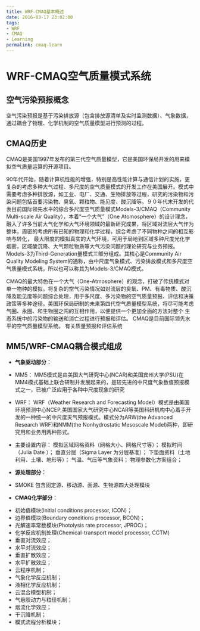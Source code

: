 ```yaml
---
title: WRF-CMAQ基本概述
date: 2016-03-17 23:02:00
tags:
- WRF
- CMAQ
- Learning
permalink: cmaq-learn
---
```


# WRF-CMAQ空气质量模式系统

## 空气污染预报概念

空气污染预报是基于污染排放源（包含排放源清单及实时监测数据）、气象数据，通过耦合了物理、化学机制的空气质量模型进行预测的过程。

## CMAQ历史

CMAQ是美国1997年发布的第三代空气质量模型，它是美国环保局开发的用来模拟空气质量运算的开源项目。

90年代开始，随着计算机性能的增强，特别是高性能计算与通信计划的实施，更复杂的考虑多种大气过程、多尺度的空气质量模式的开发工作在美国展开。模式中需要考虑多种排放源，如工业、电厂、交通、生物排放等过程，研究的污染物和污染问题包括首要污染物、臭氧、颗粒物、能见度、酸沉降等。９０年代末开发的代表目前国际领先水平的综合多尺度空气质量模式Models-3/CMAQ（Community Multi-scale Air Quality），本着“一个大气”（One Atomosphere）的设计理念，融入了许多当前大气化学和大气环境领域的最新研究成果，将区域对流层大气作为整体，周密的考虑所有已知的物理和化学过程，综合考虑了不同物种之间的相互影响与转化， 最大限度的模拟真实的大气环境，可用于局地到区域多种尺度光化学烟雾，区域酸沉降、大气颗粒物质等大气污染问题的理论研究与业务预报。Models-3为Third-Generation量模式三部分组成。其核心是Community Air Quality Modeling System的通称，由中尺度气象模式、污染排放模式和多尺度空气质量模式系统，所以也可以称其为Models-3/CMAQ模式。

CMAQ的最大特色在一个大气（One-Atmosphere）的观念，打破了传统模式对单一物种的模拟。将复杂的空气污染情况如对流层的臭氧、PM、有毒物质、酸沉降及能见度等问题综合处理，用于多尺度、多污染物的空气质量预报、评估和决策政策等多种途径。美国环保局研制的未来第四代空气质量模型系统，将尽可能考虑气圈、永圈、和生物圈之闯的互相作用，以便提供一个更加全面的方法对整个 生态系统中的污染物的输送和消亡过程进行预报和评估。 CMAQ是目前国际领先水平的空气质量模型系统。
有关质量预报和评估系统

## MM5/WRF-CMAQ耦合模式组成

* **气象驱动部分：**

- MM5：
MM5模式是由美国大气研究中心(NCAR)和美国宾州大学(PSU)在MM4模式基础上联合研制并发展起来的，是较先进的中尺度气象数值预报模式之一，已被广泛应用于各种中尺度现象的研究

- WRF：
WRF（Weather Research and Forecasting Model）模式是由美国环境预测中心NCEP,美国国家大气研究中心NCAR等美国科研机构中心着手开发的一种统一的中尺度天气预报模式。模式分为ARW(the Advanced Research WRF)和NMM(the Nonhydrostatic Mesoscale Model)两种，即研究用和业务用两种形式。

- 主要设置内容：
模拟区域网格资料（网格大小、网格尺寸等）；
模拟时间（Julia Date ）；
垂直分层（Sigma Layer 为分层基准）；
下垫面资料（土地利用、土壤、地形等）；
气温、气压等气象资料；
物理参数化方案组合；

* **源处理部分：**

- SMOKE
包含固定源、移动源、面源、生物源四大处理模块


* **CMAQ化学部分：**

- 初始值模块(Initial conditions processor, ICON)；
- 边界值模块(Boundary conditions processor, BCON)；
- 光解速率常数模块(Photolysis rate processor, JPROC)；
- 化学反应机制处理(Chemical-transport model processor, CCTM)
- 垂直对流效应；
- 水平对流效应；
- 垂直扩散效应；
- 水平扩散效应；
- 云程序机制；
- 气象化学反应机制；
- 液相化学反应机制；
- 云混合模型机制；
- 气悬胶动力与粒径机制；
- 烟流化学效应；
- 干沉降机制；
- 模式流程分析模块；
